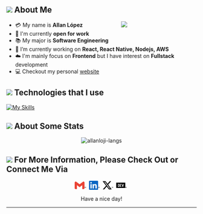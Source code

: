 
## <img src="https://raw.githubusercontent.com/nixin72/nixin72/master/wave.gif" height="30px"></img> About Me

- :credit_card: My name is **Allan López** <img src="https://camo.githubusercontent.com/923eff39a65259f6ddfaafba30b3e8421864325b57d47b1196d9ea5e43a6f9f0/68747470733a2f2f692e70696e696d672e636f6d2f6f726967696e616c732f65342f32362f37302f65343236373032656466383734623138316163656431653266613563366364652e676966" width="200" align="right"/>
- :school: I'm currently **open for work**
- :books: My major is **Software Engineering**
- 🔭 I’m currently working on **React, React Native, Nodejs, AWS**
- ☁️ I'm mainly focus on **Frontend** but I have interest on **Fullstack** development
- 💻 Checkout my personal <a href="https://www.allanloji.com/" target="_blank" >website</a>


## <img src="https://media2.giphy.com/media/QssGEmpkyEOhBCb7e1/giphy.gif?cid=ecf05e47a0n3gi1bfqntqmob8g9aid1oyj2wr3ds3mg700bl&rid=giphy.gif" height="20px"> Technologies that I use

[![My Skills](https://skillicons.dev/icons?i=html,css,js,ts,styledcomponents,react,next,remix,aws,nestjs,nodejs,unity)](https://skillicons.dev)

## <img src="https://media0.giphy.com/media/cNZqrH5IzOG0xrlWks/giphy.gif?cid=ecf05e47map255q427en9uprqc1sb0unjq5k4fnqg5pmhhs4&rid=giphy.gif&ct=s" height="20px"> About Some Stats
<div align="center">
<img height="150em" src="https://github-readme-stats.vercel.app/api/top-langs/?username=allanloji&layout=compact&show_icon=true&theme=algolia" alt="allanloji-langs"/>

</div>


## <img src='https://raw.githubusercontent.com/ShahriarShafin/ShahriarShafin/main/Assets/handshake.gif' height="20px"> For More Information, Please Check Out or Connect Me Via
<p align="center">
  <a href="mailto:allanloji@gmail.com">
    <img align="center" alt="allanloji | Gmail" width="26px" src="./assets/gmail.svg" />
  </a> &nbsp;
  
  <a href="https://www.linkedin.com/in/allanloji/" target="_blank">
    <img align="center" alt="allanloji | Linkedin" width="24px" src="./assets/linkedin.svg" />
  </a> &nbsp;

  <a href="https://www.twitter.com/allanciano/" target="_blank">
    <img align="center" alt="allanloji | X" width="24px" src="./assets/x.svg" />
  </a> &nbsp;

  <a href="https://www.dev.to/allanloji/" target="_blank">
    <img align="center" alt="allanloji | Linkedin" width="24px" src="./assets/devdotto.svg" />
  </a> &nbsp;

<p> 

<div align="center">
   Have a nice day!
</div>

------